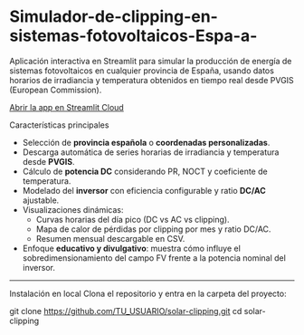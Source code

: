 # Simulador-de-clipping-en-sistemas-fotovoltaicos-Espa-a-
Aplicación interactiva en Streamlit para simular la producción de energía de sistemas fotovoltaicos en cualquier provincia de España, usando datos horarios de irradiancia y temperatura obtenidos en tiempo real desde PVGIS (European Commission).

[Abrir la app en Streamlit Cloud]([https://tuusuario-solar-clipping.streamlit.app](https://clipping-pv-esp.streamlit.app/)) 

Características principales
- Selección de **provincia española** o **coordenadas personalizadas**.
- Descarga automática de series horarias de irradiancia y temperatura desde **PVGIS**.
- Cálculo de **potencia DC** considerando PR, NOCT y coeficiente de temperatura.
- Modelado del **inversor** con eficiencia configurable y ratio **DC/AC** ajustable.
- Visualizaciones dinámicas:
  - Curvas horarias del día pico (DC vs AC vs clipping).
  - Mapa de calor de pérdidas por clipping por mes y ratio DC/AC.
  - Resumen mensual descargable en CSV.
- Enfoque **educativo y divulgativo**: muestra cómo influye el sobredimensionamiento del campo FV frente a la potencia nominal del inversor.

---
Instalación en local
Clona el repositorio y entra en la carpeta del proyecto:


git clone https://github.com/TU_USUARIO/solar-clipping.git
cd solar-clipping
